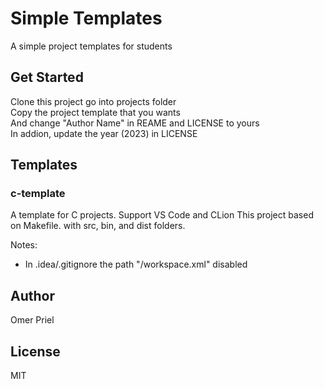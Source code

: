 # Simple Templates

A simple project templates for students

## Get Started

Clone this project go into projects folder \
Copy the project template that you wants \
And change "Author Name" in REAME and LICENSE to yours \
In addion, update the year (2023) in LICENSE

## Templates

### c-template

A template for C projects. Support VS Code and CLion
This project based on Makefile. with src, bin, and dist folders.

Notes:

* In .idea/.gitignore the path "/workspace.xml" disabled

## Author

Omer Priel

## License

MIT
